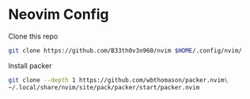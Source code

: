 # Neovim Config

Clone this repo

```bash
git clone https://github.com/B33th0v3n960/nvim $HOME/.config/nvim/
```

Install packer

```bash
git clone --depth 1 https://github.com/wbthomason/packer.nvim\
~/.local/share/nvim/site/pack/packer/start/packer.nvim
```
